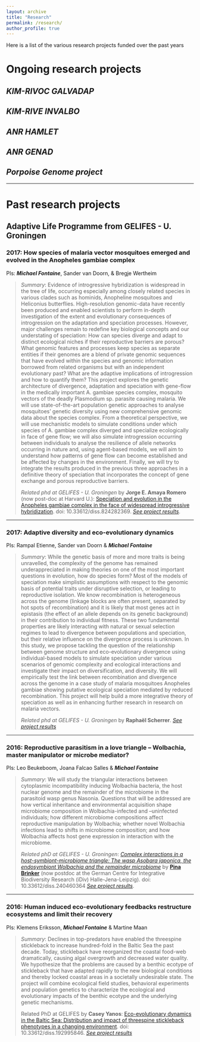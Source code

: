 ```yaml
---
layout: archive
title: "Research"
permalink: /research/
author_profile: true
---
```


Here is a list of the various research projects funded over the past years

# Ongoing research projects

## **_KIM-RIVOC GALVADAP_**

## **_KIM-RIVE INVALBO_**

## **_ANR HAMLET_**

## **_ANR GENAD_**

## **_Porpoise Genome project_**
---  

# Past research projects
## Adaptive Life Programme from GELIFES - U. Groningen
### 2017: How species of malaria vector mosquitoes emerged and evolved in the Anopheles gambiae complex
PIs: **_Michael Fontaine_**, Sander van Doorn, & Bregje Wertheim  
> *Summary*: Evidence of introgressive hybridization is widespread in the tree of life, occurring especially among closely related species in various clades such as hominids, Anopheline mosquitoes and Heliconius butterflies. High-resolution genomic-data have recently been produced and enabled scientists to perform in-depth investigation of the extent and evolutionary consequences of introgression on the adaptation and speciation processes. However, major challenges remain to redefine key biological concepts and our understating of speciation: How can species diverge and adapt to distinct ecological niches if their reproductive barriers are porous? What genomic features and processes keep species as separate entities if their genomes are a blend of private genomic sequences that have evolved within the species and genomic information borrowed from related organisms but with an independent evolutionary past? What are the adaptive implications of introgression and how to quantify them?
> This project explores the genetic architecture of divergence, adaptation and speciation with gene-flow in the medically important A. gambiae species complex, mosquito vectors of the deadly Plasmodium sp. parasite causing malaria. We will use state-of-the-art population genetic approaches to analyse mosquitoes’ genetic diversity using new comprehensive genomic data about the species complex. From a theoretical perspective, we will use mechanistic models to simulate conditions under which species of A. gambiae complex diverged and specialize ecologically in face of gene flow; we will also simulate introgression occurring between individuals to analyse the resilience of allele networks occurring in nature and, using agent-based models, we will aim to understand how patterns of gene flow can become established and be affected by changes in the environment. Finally, we will try to integrate the results produced in the previous three approaches in a definitive theory of speciation that incorporates the concept of gene exchange and porous reproductive barriers.
> 
> *Related phd at GELIFES - U. Groningen* by **Jorge E. Amaya Romero** (now post-doc at Harvard U.): [Speciation and evolution in the Anopheles gambiae complex in the face of widespread introgressive hybridization](https://research.rug.nl/en/publications/speciation-and-evolution-in-the-ianopheles-gambiaei-complex-in-th). doi: 10.33612/diss.824282369. [*See project results*](https://research.rug.nl/en/projects/how-species-of-malaria-vector-mosquitoes-emerged-and-evolved-in-t).

---

### 2017: Adaptive diversity and eco-evolutionary dynamics
PIs: Rampal Etienne, Sander van Doorn & **_Michael Fontaine_**
> *Summary*: While the genetic basis of more and more traits is being unravelled, the complexity of the genome has remained underappreciated in making theories on one of the most important questions in evolution, how do species form? Most of the models of speciation make simplistic assumptions with respect to the genomic basis of potential traits under disruptive selection, or leading to reproductive isolation. We know recombination is heterogeneous across the genome (linkage blocks are often present, separated by hot spots of recombination) and it is likely that most genes act in epistasis (the effect of an allele depends on its genetic background) in their contribution to individual fitness. These two fundamental properties are likely interacting with natural or sexual selection regimes to lead to divergence between populations and speciation, but their relative influence on the divergence process is unknown. In this study, we propose tackling the question of the relationship between genome structure and eco-evolutionary divergence using individual-based models to simulate speciation under various scenarios of genomic complexity and ecological interactions and investigate their impact on diversification, and diversity. We will empirically test the link between recombination and divergence across the genome in a case study of malaria mosquitoes Anopheles gambiae showing putative ecological speciation mediated by reduced recombination. This project will help build a more integrative theory of speciation as well as in enhancing further research in research on malaria vectors.
> 
> *Related phd at GELIFES - U. Groningen* by **Raphaël Scherrer**. [*See project results*](https://research.rug.nl/en/projects/adaptive-diversity-and-eco-evolutionary-dynamics)

---

### 2016: Reproductive parasitism in a love triangle – Wolbachia, master manipulator or microbe mediator?
PIs: Leo Beukeboom, Joana Falcao Salles & **_Michael Fontaine_**  
> *Summary*: We will study the triangular interactions between cytoplasmic incompatibility inducing Wolbachia bacteria, the host nuclear genome and the remainder of the microbiome in the parasitoid wasp genus Nasonia. Questions that will be addressed are how vertical inheritance and environmental acquisition shape microbiome composition in Wolbachia-infected and –uninfected individuals; how different microbiome compositions affect reproductive manipulation by Wolbachia; whether novel Wolbachia infections lead to shifts in microbiome composition; and how Wolbachia affects host gene expression in interaction with the microbiome.   
>
>*Related phD at GELIFES - U. Groningen*: [*Complex interactions in a host-symbiont-microbiome triangle: The wasp Asobara japonica, the endosymbiont Wolbachia and the remainder microbiome*](https://research.rug.nl/en/publications/complex-interactions-in-a-host-symbiont-microbiome-triangle-the-w) by [**Pina Brinker**](https://www.zoologie.uni-halle.de/allgemeine_zoologie/staff/p_brinker/) (now postdoc at the German Centre for Integrative Biodiversity Research (iDiv) Halle-Jena-Leipzig). doi: 10.33612/diss.240460364 [*See project results*](https://research.rug.nl/en/projects/reproductive-parasitism-in-a-love-triangle-wolbachia-master-manip).    

---

### 2016: Human induced eco-evolutionary feedbacks restructure ecosystems and limit their recovery
PIs: Klemens Eriksson, **_Michael Fontaine_** & Martine Maan
> *Summary*: Declines in top-predators have enabled the threespine stickleback to increase hundred-fold in the Baltic Sea the past decade. Today, stickleback have reorganized the coastal food-web dramatically, causing algal overgrowth and decreased water quality. We hypothesize that the problems are caused by a benthic ecotype of stickleback that have adapted rapidly to the new biological conditions and thereby locked coastal areas in a societally undesirable state. The project will combine ecological field studies, behavioral experiments and population genetics to characterize the ecological and evolutionary impacts of the benthic ecotype and the underlying genetic mechanisms.
>
> Related PhD at GELIFES by **Casey Yanos**: [Eco-evolutionary dynamics in the Baltic Sea: Distribution and impact of threespine stickleback phenotypes in a changing environment](https://research.rug.nl/en/publications/eco-evolutionary-dynamics-in-the-baltic-sea-distribution-and-impa). doi: 10.33612/diss.192995846. [*See project results*](https://research.rug.nl/en/projects/human-induced-eco-evolutionary-feedbacks-restructure-ecosystems-a)  





